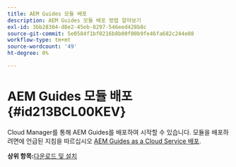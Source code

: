 ```yaml
---
title: AEM Guides 모듈 배포
description: AEM Guides 모듈 배포 방법 알아보기
exl-id: 3bb28304-d8e2-45eb-8297-546eed428b8c
source-git-commit: 5e0584f1bf0216b8b00f00b9fe46fa682c244e08
workflow-type: tm+mt
source-wordcount: '49'
ht-degree: 0%

---
```


# AEM Guides 모듈 배포 {#id213BCL00KEV}

Cloud Manager를 통해 AEM Guides를 배포하여 시작할 수 있습니다. 모듈을 배포하려면에 언급된 지침을 따르십시오 [AEM Guides as a Cloud Service 배포](/help/product-guide/release-info/deploy-xml-on-aemaacs.md).

**상위 항목:**[&#x200B;다운로드 및 설치](download-install.md)
